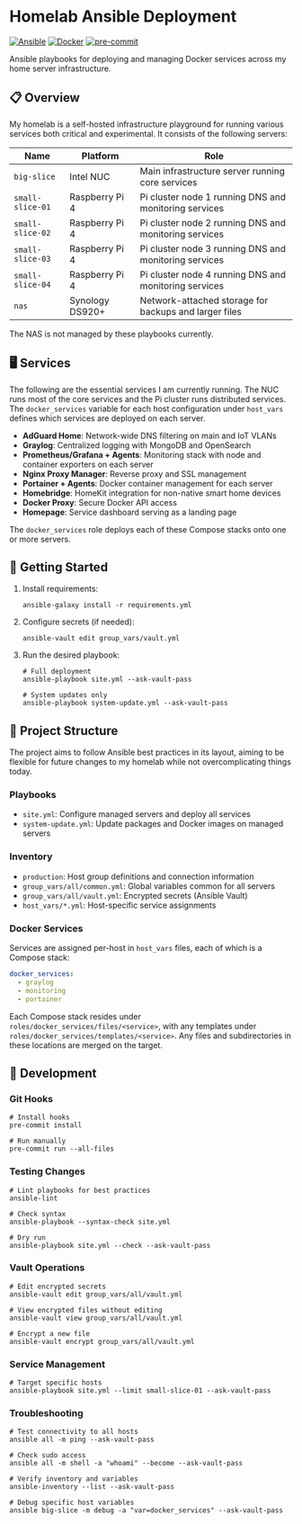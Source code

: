 # Homelab Ansible Deployment

[![Ansible](https://img.shields.io/badge/Ansible-1A1918?logo=ansible&logoColor=white)](https://www.ansible.com/)
[![Docker](https://img.shields.io/badge/Docker-0db7ed?logo=docker&logoColor=white)](https://www.docker.com/)
[![pre-commit](https://img.shields.io/badge/pre--commit-enabled-brightgreen?logo=pre-commit)](https://github.com/pre-commit/pre-commit)

Ansible playbooks for deploying and managing Docker services across my home server infrastructure.

## 📋 Overview

My homelab is a self-hosted infrastructure playground for running various services both critical and experimental. It
consists of the following servers:

| Name             | Platform        | Role |
| ---------------- | --------------- | ---- |
| `big-slice`      | Intel NUC       | Main infrastructure server running core services |
| `small-slice-01` | Raspberry Pi 4  | Pi cluster node 1 running DNS and monitoring services |
| `small-slice-02` | Raspberry Pi 4  | Pi cluster node 2 running DNS and monitoring services |
| `small-slice-03` | Raspberry Pi 4  | Pi cluster node 3 running DNS and monitoring services |
| `small-slice-04` | Raspberry Pi 4  | Pi cluster node 4 running DNS and monitoring services |
| `nas`            | Synology DS920+ | Network-attached storage for backups and larger files |

The NAS is not managed by these playbooks currently.

## 🖥️ Services

The following are the essential services I am currently running. The NUC runs most of the core services and the Pi
cluster runs distributed services. The `docker_services` variable for each host configuration under `host_vars` defines
which services are deployed on each server.

- **AdGuard Home**: Network-wide DNS filtering on main and IoT VLANs
- **Graylog**: Centralized logging with MongoDB and OpenSearch
- **Prometheus/Grafana + Agents**: Monitoring stack with node and container exporters on each server
- **Nginx Proxy Manager**: Reverse proxy and SSL management
- **Portainer + Agents**: Docker container management for each server
- **Homebridge**: HomeKit integration for non-native smart home devices
- **Docker Proxy**: Secure Docker API access
- **Homepage**: Service dashboard serving as a landing page

The `docker_services` role deploys each of these Compose stacks onto one or more servers.

## 🚀 Getting Started

1. Install requirements:
   ```shell
   ansible-galaxy install -r requirements.yml
   ```

2. Configure secrets (if needed):
   ```shell
   ansible-vault edit group_vars/vault.yml
   ```

3. Run the desired playbook:
   ```shell
   # Full deployment
   ansible-playbook site.yml --ask-vault-pass

   # System updates only
   ansible-playbook system-update.yml --ask-vault-pass
   ```

## 📁 Project Structure

The project aims to follow Ansible best practices in its layout, aiming to be flexible for future changes to my homelab
while not overcomplicating things today.

### Playbooks

- `site.yml`: Configure managed servers and deploy all services
- `system-update.yml`: Update packages and Docker images on managed servers

### Inventory

- `production`: Host group definitions and connection information
- `group_vars/all/common.yml`: Global variables common for all servers
- `group_vars/all/vault.yml`: Encrypted secrets (Ansible Vault)
- `host_vars/*.yml`: Host-specific service assignments

### Docker Services

Services are assigned per-host in `host_vars` files, each of which is a Compose stack:

```yaml
docker_services:
  - graylog
  - monitoring
  - portainer
```

Each Compose stack resides under `roles/docker_services/files/<service>`, with any templates under
`roles/docker_services/templates/<service>`. Any files and subdirectories in these locations are merged on the target.

## 🔧 Development

### Git Hooks

```shell
# Install hooks
pre-commit install

# Run manually
pre-commit run --all-files
```

### Testing Changes

```shell
# Lint playbooks for best practices
ansible-lint

# Check syntax
ansible-playbook --syntax-check site.yml

# Dry run
ansible-playbook site.yml --check --ask-vault-pass
```

### Vault Operations

```shell
# Edit encrypted secrets
ansible-vault edit group_vars/all/vault.yml

# View encrypted files without editing
ansible-vault view group_vars/all/vault.yml

# Encrypt a new file
ansible-vault encrypt group_vars/all/vault.yml
```

### Service Management

```shell
# Target specific hosts
ansible-playbook site.yml --limit small-slice-01 --ask-vault-pass
```

### Troubleshooting

```shell
# Test connectivity to all hosts
ansible all -m ping --ask-vault-pass

# Check sudo access
ansible all -m shell -a "whoami" --become --ask-vault-pass

# Verify inventory and variables
ansible-inventory --list --ask-vault-pass

# Debug specific host variables
ansible big-slice -m debug -a "var=docker_services" --ask-vault-pass
```
